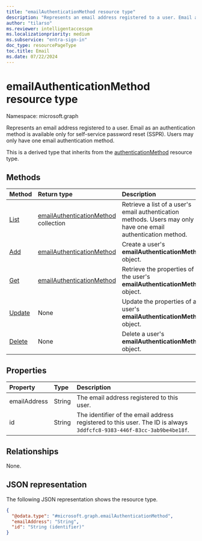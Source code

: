 ```yaml
---
title: "emailAuthenticationMethod resource type"
description: "Represents an email address registered to a user. Email as an authentication method is available only for self-service password reset (SSPR)."
author: "tilarso"
ms.reviewer: intelligentaccesspm
ms.localizationpriority: medium
ms.subservice: "entra-sign-in"
doc_type: resourcePageType
toc.title: Email
ms.date: 07/22/2024
---
```


# emailAuthenticationMethod resource type

Namespace: microsoft.graph

Represents an email address registered to a user. Email as an authentication method is available only for self-service password reset (SSPR). Users may only have one email authentication method.

This is a derived type that inherits from the [authenticationMethod](authenticationmethod.md) resource type.

## Methods
|Method|Return type|Description|
|:---|:---|:---|
|[List](../api/authentication-list-emailmethods.md)|[emailAuthenticationMethod](../resources/emailauthenticationmethod.md) collection|Retrieve a list of a user's email authentication methods. Users may only have one email authentication method.|
|[Add](../api/authentication-post-emailmethods.md)|[emailAuthenticationMethod](../resources/emailauthenticationmethod.md)|Create a user's **emailAuthenticationMethod** object.|
|[Get](../api/emailauthenticationmethod-get.md)|[emailAuthenticationMethod](../resources/emailauthenticationmethod.md)|Retrieve the properties of the user's **emailAuthenticationMethod** object.|
|[Update](../api/emailauthenticationmethod-update.md)| None |Update the properties of a user's **emailAuthenticationMethod** object.|
|[Delete](../api/emailauthenticationmethod-delete.md)|None|Delete a user's **emailAuthenticationMethod** object.|


## Properties
|Property|Type|Description|
|:---|:---|:---|
|emailAddress|String|The email address registered to this user.|
|id|String|The identifier of the email address registered to this user. The ID is always `3ddfcfc8-9383-446f-83cc-3ab9be4be18f`.|

## Relationships
None.

## JSON representation
The following JSON representation shows the resource type.
<!-- {
  "blockType": "resource",
  "keyProperty": "id",
  "@odata.type": "microsoft.graph.emailAuthenticationMethod",
  "baseType": "microsoft.graph.authenticationMethod",
  "openType": false
}
-->
``` json
{
  "@odata.type": "#microsoft.graph.emailAuthenticationMethod",
  "emailAddress": "String",
  "id": "String (identifier)"
}
```

